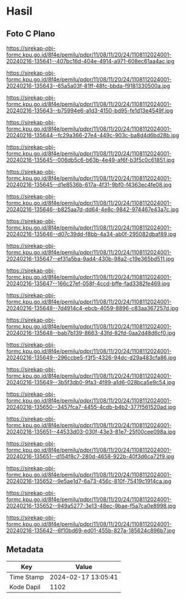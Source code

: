 # Hasil

## Foto C Plano

https://sirekap-obj-formc.kpu.go.id/8f4e/pemilu/pdpr/11/08/11/20/24/1108112024001-20240216-135641--407bc16d-404e-4914-a971-608ec61aa4ac.jpg

https://sirekap-obj-formc.kpu.go.id/8f4e/pemilu/pdpr/11/08/11/20/24/1108112024001-20240216-135643--65a5a03f-81ff-48fc-bbda-f9181330500a.jpg

https://sirekap-obj-formc.kpu.go.id/8f4e/pemilu/pdpr/11/08/11/20/24/1108112024001-20240216-135643--b75994e6-a1d3-4150-bd95-fe1d13e4549f.jpg

https://sirekap-obj-formc.kpu.go.id/8f4e/pemilu/pdpr/11/08/11/20/24/1108112024001-20240216-135644--fc29a366-27e4-449c-903c-ba8d4d6bd28b.jpg

https://sirekap-obj-formc.kpu.go.id/8f4e/pemilu/pdpr/11/08/11/20/24/1108112024001-20240216-135645--006db5c6-b63b-4e49-af6f-b3f5c0c61851.jpg

https://sirekap-obj-formc.kpu.go.id/8f4e/pemilu/pdpr/11/08/11/20/24/1108112024001-20240216-135645--d1e8536b-617a-4f31-9bf0-f4363ec4fe08.jpg

https://sirekap-obj-formc.kpu.go.id/8f4e/pemilu/pdpr/11/08/11/20/24/1108112024001-20240216-135646--b825aa7d-dd64-4e8c-9842-974467e43a7c.jpg

https://sirekap-obj-formc.kpu.go.id/8f4e/pemilu/pdpr/11/08/11/20/24/1108112024001-20240216-135646--d07c39dd-f8bb-4a34-ab0f-295082dbaf89.jpg

https://sirekap-obj-formc.kpu.go.id/8f4e/pemilu/pdpr/11/08/11/20/24/1108112024001-20240216-135647--ef31a5ba-9ad4-430b-98a2-c19e365bd511.jpg

https://sirekap-obj-formc.kpu.go.id/8f4e/pemilu/pdpr/11/08/11/20/24/1108112024001-20240216-135647--166c27ef-058f-4ccd-bffe-fad3382fe469.jpg

https://sirekap-obj-formc.kpu.go.id/8f4e/pemilu/pdpr/11/08/11/20/24/1108112024001-20240216-135648--7d4914c4-ebcb-4059-8896-c83aa367257d.jpg

https://sirekap-obj-formc.kpu.go.id/8f4e/pemilu/pdpr/11/08/11/20/24/1108112024001-20240216-135648--bab7b139-8663-43fd-82fd-0aa2d48d6cf0.jpg

https://sirekap-obj-formc.kpu.go.id/8f4e/pemilu/pdpr/11/08/11/20/24/1108112024001-20240216-135649--296ccbe5-f3f5-4326-94dc-d29a483cfa86.jpg

https://sirekap-obj-formc.kpu.go.id/8f4e/pemilu/pdpr/11/08/11/20/24/1108112024001-20240216-135649--3b5f3db0-9fa3-4f89-a1d6-028bca5e9c54.jpg

https://sirekap-obj-formc.kpu.go.id/8f4e/pemilu/pdpr/11/08/11/20/24/1108112024001-20240216-135650--3457fca7-4455-4cdb-b4b2-377f561520ad.jpg

https://sirekap-obj-formc.kpu.go.id/8f4e/pemilu/pdpr/11/08/11/20/24/1108112024001-20240216-135651--44533d03-030f-43e3-81e7-25f00cee098a.jpg

https://sirekap-obj-formc.kpu.go.id/8f4e/pemilu/pdpr/11/08/11/20/24/1108112024001-20240216-135651--d154f8c7-280d-4658-922b-40f3d6ca72f9.jpg

https://sirekap-obj-formc.kpu.go.id/8f4e/pemilu/pdpr/11/08/11/20/24/1108112024001-20240216-135652--9e5ae1d7-6a73-456c-810f-75419c1914ca.jpg

https://sirekap-obj-formc.kpu.go.id/8f4e/pemilu/pdpr/11/08/11/20/24/1108112024001-20240216-135652--949a5277-3e13-48ec-9bae-f5a7ca0e8998.jpg

https://sirekap-obj-formc.kpu.go.id/8f4e/pemilu/pdpr/11/08/11/20/24/1108112024001-20240216-135642--6f10bd69-ed01-455b-827a-185624c896b7.jpg


## Metadata

| Key        | Value               |
| ---------- | ------------------- |
| Time Stamp | 2024-02-17 13:05:41 |
| Kode Dapil | 1102                |



